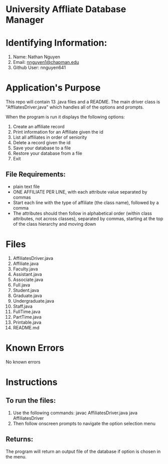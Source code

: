 # University Affliate Database Manager
# Identifying Information:
1. Name: Nathan Nguyen
2. Email: nnguyen1@chapman.edu
3. Github User: nnguyen641

# Application's Purpose
This repo will contain 13 .java files and a README. The main driver class is "AffliatesDriver.java" which handles all of the options and prompts. 

When the program is run it displays the following options:
1. Create an affiliate record
2. Print information for an Affiliate given the id
3. List all affiliates in order of seniority
4. Delete a record given the id
5. Save your database to a file
6. Restore your database from a file
7. Exit
    
## File Requirements:
- plain text file
- ONE AFFILIATE PER LINE, with each attribute value separated by commas
- Start each line with the type of affiliate (the class name), followed by
a comma
- The attributes should then follow in alphabetical order (within class attributes,
not across classes), separated by commas, starting at the top of the class hierarchy and
moving down

# Files
1. AffiliatesDriver.java
2. Affiliate.java
3. Faculty.java
4. Assistant.java
5. Associate.java
6. Full.java
7. Student.java
8. Graduate.java
9. Undergraduate.java
10. Staff.java
11. FullTime.java
12. PartTime.java
13. Printable.java
14. README.md

# Known Errors
No known errors

# Instructions
## To run the files:
1. Use the following commands: 
   javac AffiliatesDriver.java
   java AffiliatesDriver
2. Then follow onscreen prompts to navigate the option selection menu

## Returns:
The program will return an output file of the database if option is chosen in the menu. 

